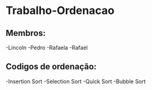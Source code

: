 # Trabalho-Ordenacao

## Membros:
  -Lincoln
  -Pedro
  -Rafaela
  -Rafael 
  
## Codigos de ordenação:
-Insertion Sort
-Selection Sort
-Quick Sort
-Bubble Sort
